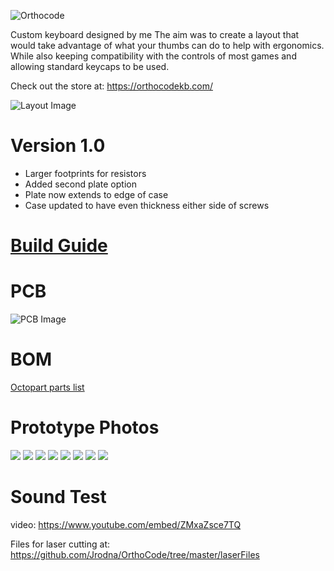 ![Orthocode](https://github.com/Jrodna/OrthoCode/blob/master/images/Logo_full.png)

Custom keyboard designed by me
The aim was to create a layout that would take advantage of what your thumbs can do to help with ergonomics.
While also keeping compatibility with the controls of most games and allowing standard keycaps to be used.

Check out the store at:
https://orthocodekb.com/

![Layout Image](https://github.com/Jrodna/OrthoCode/blob/master/images/keyboard-layout.jpg)

# Version 1.0
- Larger footprints for resistors
- Added second plate option
- Plate now extends to edge of case
- Case updated to have even thickness either side of screws

# [Build Guide](https://docs.google.com/document/d/1nWpPh-oH03j4JtJZUHaI0wIrHX6gjucpwuYNbipHhU0/edit?usp=sharing)

# PCB
![PCB Image](https://github.com/Jrodna/OrthoCode/blob/master/images/1.0%20PCB.PNG)

# BOM
[Octopart parts list](https://octopart.com/bom-tool/VurG2dVY)

# Prototype Photos
![](https://github.com/Jrodna/OrthoCode/blob/master/images/IMG_5573.JPG)
![](https://github.com/Jrodna/OrthoCode/blob/master/images/IMG_5571.JPG)
![](https://github.com/Jrodna/OrthoCode/blob/master/images/IMG_5576.png)
![](https://github.com/Jrodna/OrthoCode/blob/master/images/IMG_5580.JPG)
![](https://github.com/Jrodna/OrthoCode/blob/master/images/IMG_5581.JPG)
![](https://github.com/Jrodna/OrthoCode/blob/master/images/IMG_5586.JPG)
![](https://github.com/Jrodna/OrthoCode/blob/master/images/IMG_5587.JPG)
![](https://github.com/Jrodna/OrthoCode/blob/master/images/IMG_5604.JPG)

# Sound Test

video: https://www.youtube.com/embed/ZMxaZsce7TQ

Files for laser cutting at:
https://github.com/Jrodna/OrthoCode/tree/master/laserFiles


